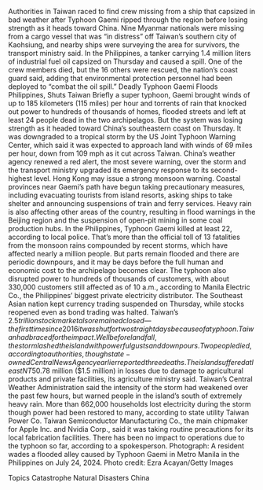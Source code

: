 Authorities in Taiwan raced to find crew missing from a ship that capsized in bad weather after Typhoon Gaemi ripped through the region before losing strength as it heads toward China.
Nine Myanmar nationals were missing from a cargo vessel that was “in distress” off Taiwan’s southern city of Kaohsiung, and nearby ships were surveying the area for survivors, the transport ministry said.
In the Philippines, a tanker carrying 1.4 million liters of industrial fuel oil capsized on Thursday and caused a spill. One of the crew members died, but the 16 others were rescued, the nation’s coast guard said, adding that environmental protection personnel had been deployed to “combat the oil spill.”
Deadly Typhoon Gaemi Floods Philippines, Shuts Taiwan
Briefly a super typhoon, Gaemi brought winds of up to 185 kilometers (115 miles) per hour and torrents of rain that knocked out power to hundreds of thousands of homes, flooded streets and left at least 24 people dead in the two archipelagos.
But the system was losing strength as it headed toward China’s southeastern coast on Thursday. It was downgraded to a tropical storm by the US Joint Typhoon Warning Center, which said it was expected to approach land with winds of 69 miles per hour, down from 109 mph as it cut across Taiwan.
China’s weather agency renewed a red alert, the most severe warning, over the storm and the transport ministry upgraded its emergency response to its second-highest level. Hong Kong may issue a strong monsoon warning.
Coastal provinces near Gaemi’s path have begun taking precautionary measures, including evacuating tourists from island resorts, asking ships to take shelter and announcing suspensions of train and ferry services. Heavy rain is also affecting other areas of the country, resulting in flood warnings in the Beijing region and the suspension of open-pit mining in some coal production hubs.
In the Philippines, Typhoon Gaemi killed at least 22, according to local police. That’s more than the official toll of 13 fatalities from the monsoon rains compounded by recent storms, which have affected nearly a million people. But parts remain flooded and there are periodic downpours, and it may be days before the full human and economic cost to the archipelago becomes clear.
The typhoon also disrupted power to hundreds of thousands of customers, with about 330,000 customers still affected as of 10 a.m., according to Manila Electric Co., the Philippines’ biggest private electricity distributor.
The Southeast Asian nation kept currency trading suspended on Thursday, while stocks reopened even as bond trading was halted. Taiwan’s $2.5 trillion stock market also remained closed — the first time since 2016 it was shut for two straight days because of a typhoon.
Taiwan had braced for the impact. Well before landfall, the storm lashed the island with powerful gusts and downpours. Two people died, according to authorities, though state-owned Central News Agency earlier reported three deaths. The island suffered at least NT$50.78 million ($1.5 million) in losses due to damage to agricultural products and private facilities, its agriculture ministry said.
Taiwan’s Central Weather Administration said the intensity of the storm had weakened over the past few hours, but warned people in the island’s south of extremely heavy rain.
More than 662,000 households lost electricity during the storm though power had been restored to many, according to state utility Taiwan Power Co.
Taiwan Semiconductor Manufacturing Co., the main chipmaker for Apple Inc. and Nvidia Corp., said it was taking routine precautions for its local fabrication facilities. There has been no impact to operations due to the typhoon so far, according to a spokesperson.
Photograph: A resident wades a flooded alley caused by Typhoon Gaemi in Metro Manila in the Philippines on July 24, 2024. Photo credit: Ezra Acayan/Getty Images

Topics
Catastrophe
Natural Disasters
China
